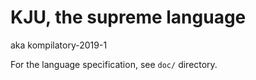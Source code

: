 # KJU, the supreme language

aka kompilatory-2019-1

For the language specification, see `doc/` directory.
